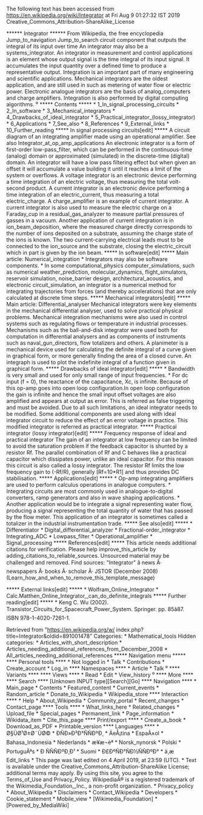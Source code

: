 The following text has been accessed from https://en.wikipedia.org/wiki/Integrator at Fri Aug 9 01:27:32 IST 2019
Creative_Commons_Attribution-ShareAlike_License




















****** Integrator ******
From Wikipedia, the free encyclopedia
Jump_to_navigation Jump_to_search
circuit component that outputs the integral of its input over time
      An integrator may also be a systems_integrator.
An integrator in measurement and control applications is an element whose
output signal is the time integral of its input signal. It accumulates the
input quantity over a defined time to produce a representative output.
Integration is an important part of many engineering and scientific
applications. Mechanical integrators are the oldest application, and are still
used in such as metering of water flow or electric power. Electronic analogue
integrators are the basis of analog_computers and charge amplifiers.
Integration is also performed by digital computing algorithms.
⁰
***** Contents *****
    * 1_In_signal_processing_circuits
    * 2_In_software
    * 3_Mechanical_integrators
    * 4_Drawbacks_of_ideal_integrator
    * 5_Practical_integrator_(lossy_integrator)
    * 6_Applications
    * 7_See_also
    * 8_References
    * 9_External_links
    * 10_Further_reading
***** In signal processing circuits[edit] *****
A circuit diagram of an integrating amplifier made using an operational
amplifier.
      See also Integrator_at_op_amp_applications
An electronic integrator is a form of first-order low-pass_filter, which can be
performed in the continuous-time (analog) domain or approximated (simulated) in
the discrete-time (digital) domain. An integrator will have a low pass
filtering effect but when given an offset it will accumulate a value building
it until it reaches a limit of the system or overflows.
A voltage integrator is an electronic device performing a time integration of
an electric voltage, thus measuring the total volt-second product.
A current integrator is an electronic device performing a time integration of
an electric_current, thus measuring a total electric_charge. A charge_amplifier
is an example of current integrator. A current integrator is also used to
measure the electric charge on a Faraday_cup in a residual_gas_analyzer to
measure partial pressures of gasses in a vacuum. Another application of current
integration is in ion_beam_deposition, where the measured charge directly
corresponds to the number of ions deposited on a substrate, assuming the charge
state of the ions is known. The two current-carrying electrical leads must to
be connected to the ion_source and the substrate, closing the electric_circuit
which in part is given by the ion beam.
***** In software[edit] *****
Main article: Numerical_integration
    * Integrators may also be software components.
    * In some computational_physics computer_simulations, such as numerical
      weather_prediction, molecular_dynamics, flight_simulators, reservoir
      simulation, noise_barrier design, architectural_acoustics, and electronic
      circuit_simulation, an integrator is a numerical method for integrating
      trajectories from forces (and thereby accelerations) that are only
      calculated at discrete time steps.
***** Mechanical integrators[edit] *****
Main article: Differential_analyser
Mechanical integrators were key elements in the mechanical differential
analyser, used to solve practical physical problems. Mechanical integration
mechanisms were also used in control systems such as regulating flows or
temperature in industrial processes. Mechanisms such as the ball-and-disk
integrator were used both for computation in differential analysers and as
components of instruments such as naval_gun_directors, flow totalizers and
others. A planimeter is a mechanical device used for calculating the definite
integral of a curve given in graphical form, or more generally finding the area
of a closed curve. An integraph is used to plot the indefinite integral of a
function given in graphical form.
***** Drawbacks of ideal integrator[edit] *****
    * Bandwidth is very small and used for only small range of input
      frequencies.
    * For dc input (f = 0), the reactance of the capacitance, Xc, is infinite.
      Because of this op-amp goes into open loop configuration.In open loop
      configuration the gain is infinite and hence the small input offset
      voltages are also amplified and appears at output as error. This is
      referred as false triggering and must be avoided. Due to all such
      limitations, an ideal integrator needs to be modified. Some additional
      components are used along with ideal integrator circuit to reduce the
      effect of an error voltage in practice. This modified integrator is
      referred as practical integrator.
***** Practical integrator (lossy integrator)[edit] *****
Frequency response of ideal and practical integrator
The gain of an integrator at low frequency can be limited to avoid the
saturation problem if the feedback capacitor is shunted by a resistor Rf. The
parallel combination of Rf and C behaves like a practical capacitor which
dissipates power, unlike an ideal capacitor. For this reason this circuit is
also called a lossy integrator. The resistor Rf limits the low frequency gain
to (-Rf/R), generally [Rf=10*R1] and thus provides DC stabilisation.
***** Applications[edit] *****
    * Op-amp integrating amplifiers are used to perform calculus operations in
      analogue computers.
    * Integrating circuits are most commonly used in analogue-to-digital
      converters, ramp generators and also in wave shaping applications.
    * Another application would be to integrate a signal representing water
      flow, producing a signal representing the total quantity of water that
      has passed by the flow meter. This application of an integrator is
      sometimes called a totalizer in the industrial instrumentation trade.
***** See also[edit] *****
    * Differentiator
    * Digital_differential_analyzer
    * Fractional-order_integrator
    * Integrating_ADC
    * Lowpass_filter
    * Operational_amplifier
    * Signal_processing
***** References[edit] *****
 This article needs additional citations for verification. Please help improve_this_article by
 adding_citations_to_reliable_sources. Unsourced material may be challenged and removed.
 Find sources: "Integrator" â news Â· newspapers Â· books Â· scholar Â· JSTOR (December 2008)
 (Learn_how_and_when_to_remove_this_template_message)

***** External links[edit] *****
    * Wolfram_Online_Integrator
    * Calc.Matthen_Online_Integrator,_can_do_definite_integrals
***** Further reading[edit] *****
    * Keng C. Wu (2002). Transistor_Circuits_for_Spacecraft_Power_System.
      Springer. pp. 85â87. ISBN 978-1-4020-7261-1.

Retrieved from "https://en.wikipedia.org/w/
index.php?title=Integrator&oldid=891001478"
Categories:
    * Mathematical_tools
Hidden categories:
    * Articles_with_short_description
    * Articles_needing_additional_references_from_December_2008
    * All_articles_needing_additional_references
***** Navigation menu *****
**** Personal tools ****
    * Not logged in
    * Talk
    * Contributions
    * Create_account
    * Log_in
**** Namespaces ****
    * Article
    * Talk
⁰
**** Variants ****
**** Views ****
    * Read
    * Edit
    * View_history
⁰
**** More ****
**** Search ****
[Unknown INPUT type][Search][Go]
**** Navigation ****
    * Main_page
    * Contents
    * Featured_content
    * Current_events
    * Random_article
    * Donate_to_Wikipedia
    * Wikipedia_store
**** Interaction ****
    * Help
    * About_Wikipedia
    * Community_portal
    * Recent_changes
    * Contact_page
**** Tools ****
    * What_links_here
    * Related_changes
    * Upload_file
    * Special_pages
    * Permanent_link
    * Page_information
    * Wikidata_item
    * Cite_this_page
**** Print/export ****
    * Create_a_book
    * Download_as_PDF
    * Printable_version
**** Languages ****
    * Ø§ÙØ¹Ø±Ø¨ÙØ©
    * ÐÑÐ»Ð³Ð°ÑÑÐºÐ¸
    * ÄeÅ¡tina
    * EspaÃ±ol
    * Bahasa_Indonesia
    * Nederlands
    * æ¥æ¬èª
    * Norsk_nynorsk
    * Polski
    * PortuguÃªs
    * Ð ÑÑÑÐºÐ¸Ð¹
    * Suomi
    * Ð£ÐºÑÐ°ÑÐ½ÑÑÐºÐ°
    * ä¸­æ
Edit_links
    * This page was last edited on 4 April 2019, at 23:59 (UTC).
    * Text is available under the Creative_Commons_Attribution-ShareAlike
      License; additional terms may apply. By using this site, you agree to the
      Terms_of_Use and Privacy_Policy. WikipediaÂ® is a registered trademark of
      the Wikimedia_Foundation,_Inc., a non-profit organization.
    * Privacy_policy
    * About_Wikipedia
    * Disclaimers
    * Contact_Wikipedia
    * Developers
    * Cookie_statement
    * Mobile_view
    * [Wikimedia_Foundation]
    * [Powered_by_MediaWiki]
